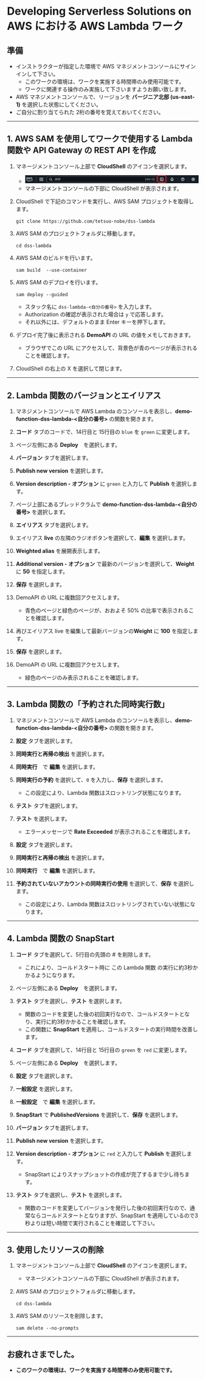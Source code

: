 # Developing Serverless Solutions on AWS における AWS Lambda ワーク


## 準備

* インストラクターが指定した環境で AWS マネジメントコンソールにサインインして下さい。
    - このワークの環境は、ワークを実施する時間帯のみ使用可能です。
    - ワークに関連する操作のみ実施して下さいますようお願い致します。
* AWS マネジメントコンソールで、リージョンを **バージニア北部 (us-east-1)** を選択した状態にしてください。
* ご自分に割り当てられた 2桁の番号を覚えておいてください。

---
## 1. AWS SAM を使用してワークで使用する Lambda 関数や API Gateway の REST API を作成

1. マネージメントコンソール上部で **CloudShell** のアイコンを選択します。
    - ![cloudshell](images/cloudshell.png)
    - マネージメントコンソールの下部に CloudShell が表示されます。

1. CloudShell で下記のコマンドを実行し、AWS SAM プロジェクトを取得します。
    ```
    git clone https://github.com/tetsuo-nobe/dss-lambda
    ```

1. AWS SAM のプロジェクトフォルダに移動します。
    ```
    cd dss-lambda
    ```

1. AWS SAM のビルドを行います。
    ```
    sam build  --use-container
    ```

1. AWS SAM のデプロイを行います。
    ```
    sam deploy --guided
    ```
    - スタック名に `dss-lambda-<自分の番号>` を入力します。
    - Authorization の確認が表示された場合は `y` で応答します。
    - それ以外には、デフォルトのまま Enter キーを押下します。

1. デプロイ完了後に表示される **DemoAPI** の URL の値をメモしておきます。
    -  ブラウザでこの URL にアクセスして、背景色が青のページが表示されることを確認します。

1. CloudShell の右上の X を選択して閉じます。
---
## 2. Lambda 関数のバージョンとエイリアス 

1. マネジメントコンソールで AWS Lambda のコンソールを表示し、**demo-function-dss-lambda-<自分の番号>** の関数を開きます。

1. **コード** タブのコードで、14行目と 15行目の `blue` を `green` に変更します。

1. ページ左側にある **Deploy**　を選択します。

1. **バージョン** タブを選択します。

1. **Publish new version** を選択します。

1. **Version description - オプション** に `green` と入力して **Publish** を選択します。

1. ページ上部にあるブレッドクラムで **demo-function-dss-lambda-<自分の番号>** を選択します。

1. **エイリアス** タブを選択します。

1. エイリアス **live** の左隣のラジオボタンを選択して、**編集** を選択します。

1. **Weighted alias** を展開表示します。

1. **Additional version - オプション** で最新のバージョンを選択して、**Weight** に **50** を指定します。

1. **保存** を選択します。

1. DemoAPI の URL に複数回アクセスします。
    - 青色のページと緑色のページが、おおよそ 50% の比率で表示されることを確認します。

1. 再びエイリアス live を編集して最新バージョンの**Weight** に **100** を指定します。

1. **保存** を選択します。

1. DemoAPI の URL に複数回アクセスします。
    - 緑色のページのみ表示されることを確認します。

---
## 3. Lambda 関数の「予約された同時実行数」

1. マネジメントコンソールで AWS Lambda のコンソールを表示し、**demo-function-dss-lambda-<自分の番号>** の関数を開きます。

1. **設定** タブを選択します。

1. **同時実行と再帰の検出** を選択します。

1. **同時実行**　で **編集** を選択します。

1. **同時実行の予約** を選択して、`0` を入力し、**保存** を選択します。
    -  この設定により、Lambda 関数はスロットリング状態になります。

1. **テスト** タブを選択します。

1. **テスト** を選択します。
    - エラーメッセージで **Rate Exceeded** が表示されることを確認します。

1. **設定** タブを選択します。

1. **同時実行と再帰の検出** を選択します。

1. **同時実行**　で **編集** を選択します。

1. **予約されていないアカウントの同時実行の使用** を選択して、**保存** を選択します。
    -  この設定により、Lambda 関数はスロットリングされていない状態になります。

---
## 4. Lambda 関数の SnapStart

1. **コード** タブを選択して、5行目の先頭の # を削除します。
    - これにより、コールドスタート時に この Lambda 関数 の実行に約3秒かかるようになります。 

1. ページ左側にある **Deploy**　を選択します。

1. **テスト** タブを選択し、**テスト** を選択します。
    - 関数のコードを変更した後の初回実行なので、コールドスタートとなり、実行に約3秒かかることを確認します。
    - この関数に **SnapStart** を適用し、コールドスタートの実行時間を改善します。

1. **コード** タブを選択して、14行目と 15行目の `green` を `red` に変更します。

1. ページ左側にある **Deploy**　を選択します。

1. **設定** タブを選択します。

1. **一般設定** を選択します。

1. **一般設定**　で **編集** を選択します。

1. **SnapStart** で **PublishedVersions** を選択して、**保存** を選択します。

1. **バージョン** タブを選択します。

1. **Publish new version** を選択します。

1. **Version description - オプション** に `red` と入力して **Publish** を選択します。
    - SnapStart によりスナップショットの作成が完了するまで少し待ちます。

1. **テスト** タブを選択し、**テスト** を選択します。
    - 関数のコードを変更してバージョンを発行した後の初回実行なので、通常ならコールドスタートとなりますが、SnapStart を適用しているので3秒よりは短い時間で実行されることを確認して下さい。

---
## 3. 使用したリソースの削除

1. マネージメントコンソール上部で **CloudShell** のアイコンを選択します。
    - マネージメントコンソールの下部に CloudShell が表示されます。

1. AWS SAM のプロジェクトフォルダに移動します。
    ```
    cd dss-lambda
    ```

1. AWS SAM のリソースを削除します。
    ```
    sam delete --no-prompts
    ```

---
## お疲れさまでした。

* **このワークの環境は、ワークを実施する時間帯のみ使用可能です。**
